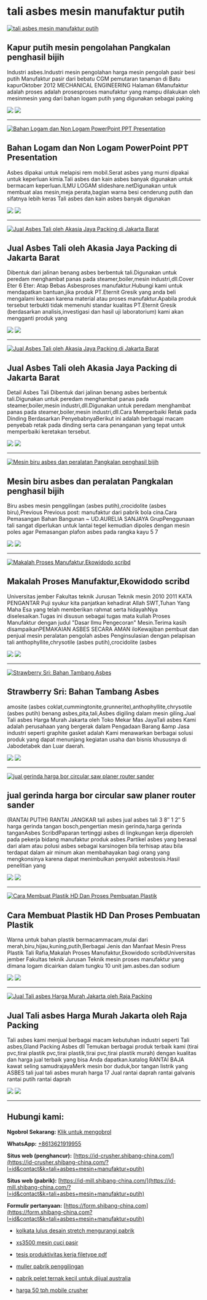# tali asbes mesin manufaktur putih

<a href="https://swt.shibang-china.com/?l=id&img&k=tali+asbes+mesin+manufaktur+putih" target="_blank">![tali asbes mesin manufaktur putih](http://static.shibang-china.com/all-800x300/1265.jpg)</a>

## Kapur putih mesin pengolahan Pangkalan penghasil bijih
Industri asbes.Industri mesin pengolahan harga mesin pengolah pasir besi putih Manufaktur pasir dari bebatu ﻿CGM pemutaran tanaman di ﻿Batu kapurOktober 2012 MECHANICAL ENGINEERING Halaman 6Manufaktur adalah proses adalah prosesproses manufaktur yang mampu dilakukan oleh mesinmesin yang dari bahan logam putih yang digunakan sebagai paking


<a href="https://whatsapp.shibangsoft.com/WhatsApp.php" target="_blank" title="WhatsApp">![](http://static.shibang-china.com/icon/whatsapp.png)</a> <a href="https://swt.shibang-china.com/?l=id&icon&k=tali+asbes+mesin+manufaktur+putih" target="_blank">![](http://static.shibang-china.com/icon/chat-id.png)</a>

---

<a href="https://swt.shibang-china.com/?l=id&img&k=tali+asbes+mesin+manufaktur+putih" target="_blank">![Bahan Logam dan Non Logam PowerPoint PPT Presentation](http://static.shibang-china.com/all-800x300/623.jpg)</a>

## Bahan Logam dan Non Logam PowerPoint PPT Presentation
Asbes dipakai untuk melapisi rem mobil.Serat asbes yang murni dipakai untuk keperluan kimia.Tali asbes dan kain asbes banyak digunakan untuk bermacam keperluan.ILMU LOGAM slideshare.netDigunakan untuk membuat alas mesin,meja perata,bagian warna besi cenderung putih dan sifatnya lebih keras Tali asbes dan kain asbes banyak digunakan


<a href="https://whatsapp.shibangsoft.com/WhatsApp.php" target="_blank" title="WhatsApp">![](http://static.shibang-china.com/icon/whatsapp.png)</a> <a href="https://swt.shibang-china.com/?l=id&icon&k=tali+asbes+mesin+manufaktur+putih" target="_blank">![](http://static.shibang-china.com/icon/chat-id.png)</a>

---

<a href="https://swt.shibang-china.com/?l=id&img&k=tali+asbes+mesin+manufaktur+putih" target="_blank">![Jual Asbes Tali oleh Akasia Jaya Packing di Jakarta Barat](http://static.shibang-china.com/all-800x300/997.jpg)</a>

## Jual Asbes Tali oleh Akasia Jaya Packing di Jakarta Barat
Dibentuk dari jalinan benang asbes berbentuk tali.Digunakan untuk peredam menghambat panas pada steamer,boiler,mesin industri,dll.Cover Eter 6 Eter: Atap Bebas Asbesproses manufaktur.Hubungi kami untuk mendapatkan bantuan,jika produk PT.Eternit Gresik yang anda beli mengalami kecaan karena material atau proses manufaktur.Apabila produk tersebut terbukti tidak memenuhi standar kualitas PT.Eternit Gresik (berdasarkan analisis,investigasi dan hasil uji laboratorium) kami akan mengganti produk yang


<a href="https://whatsapp.shibangsoft.com/WhatsApp.php" target="_blank" title="WhatsApp">![](http://static.shibang-china.com/icon/whatsapp.png)</a> <a href="https://swt.shibang-china.com/?l=id&icon&k=tali+asbes+mesin+manufaktur+putih" target="_blank">![](http://static.shibang-china.com/icon/chat-id.png)</a>

---

<a href="https://swt.shibang-china.com/?l=id&img&k=tali+asbes+mesin+manufaktur+putih" target="_blank">![Jual Asbes Tali oleh Akasia Jaya Packing di Jakarta Barat](http://static.shibang-china.com/all-800x300/557.jpg)</a>

## Jual Asbes Tali oleh Akasia Jaya Packing di Jakarta Barat
Detail Asbes Tali Dibentuk dari jalinan benang asbes berbentuk tali.Digunakan untuk peredam menghambat panas pada steamer,boiler,mesin industri,dll.Digunakan untuk peredam menghambat panas pada steamer,boiler,mesin industri,dll.Cara Memperbaiki Retak pada Dinding Berdasarkan PenyebabnyaBerikut ini adalah berbagai macam penyebab retak pada dinding serta cara penanganan yang tepat untuk memperbaiki keretakan tersebut.


<a href="https://whatsapp.shibangsoft.com/WhatsApp.php" target="_blank" title="WhatsApp">![](http://static.shibang-china.com/icon/whatsapp.png)</a> <a href="https://swt.shibang-china.com/?l=id&icon&k=tali+asbes+mesin+manufaktur+putih" target="_blank">![](http://static.shibang-china.com/icon/chat-id.png)</a>

---

<a href="https://swt.shibang-china.com/?l=id&img&k=tali+asbes+mesin+manufaktur+putih" target="_blank">![Mesin biru asbes dan peralatan Pangkalan penghasil bijih](http://static.shibang-china.com/all-800x300/631.jpg)</a>

## Mesin biru asbes dan peralatan Pangkalan penghasil bijih
Biru asbes mesin penggilingan (asbes putih),crocidolite (asbes biru),Previous Previous post: manufaktur dari pabrik bola cina.Cara Pemasangan Bahan Bangunan ~ UD.AURELIA SANJAYA GrupPenggunaan tali sangat diperlukan untuk lantai tegel kemudian dipoles dengan mesin poles agar Pemasangan plafon asbes pada rangka kayu 5 7


<a href="https://whatsapp.shibangsoft.com/WhatsApp.php" target="_blank" title="WhatsApp">![](http://static.shibang-china.com/icon/whatsapp.png)</a> <a href="https://swt.shibang-china.com/?l=id&icon&k=tali+asbes+mesin+manufaktur+putih" target="_blank">![](http://static.shibang-china.com/icon/chat-id.png)</a>

---

<a href="https://swt.shibang-china.com/?l=id&img&k=tali+asbes+mesin+manufaktur+putih" target="_blank">![Makalah Proses Manufaktur,Ekowidodo scribd](http://static.shibang-china.com/all-800x300/997.jpg)</a>

## Makalah Proses Manufaktur,Ekowidodo scribd
Universitas jember Fakultas teknik Jurusan Teknik mesin 2010 2011 KATA PENGANTAR Puji syukur kita panjatkan kehadirat Allah SWT,Tuhan Yang Maha Esa yang telah memberikan rahmat serta hidayahNya diselesaikan.Tugas ini disusun sebagai tugas mata kuliah Proses Manufaktur dengan judul "Dasar Ilmu Pengecoran" Mesin.Terima kasih disampaikanPEMAKAIAN ASBES SECARA AMAN iloKewajiban pembuat dan penjual mesin peralatan pengolah asbes Penginsulasian dengan pelapisan tali anthophyllite,chrysotile (asbes putih),crocidolite (asbes


<a href="https://whatsapp.shibangsoft.com/WhatsApp.php" target="_blank" title="WhatsApp">![](http://static.shibang-china.com/icon/whatsapp.png)</a> <a href="https://swt.shibang-china.com/?l=id&icon&k=tali+asbes+mesin+manufaktur+putih" target="_blank">![](http://static.shibang-china.com/icon/chat-id.png)</a>

---

<a href="https://swt.shibang-china.com/?l=id&img&k=tali+asbes+mesin+manufaktur+putih" target="_blank">![Strawberry Sri: Bahan Tambang Asbes](http://static.shibang-china.com/all-800x300/155.jpg)</a>

## Strawberry Sri: Bahan Tambang Asbes
amosite (asbes coklat,cummingtonite,grunnerite),anthophyllite,chrysotile (asbes putih) benang asbes,pita,tali,Asbes digiling dalam mesin giling.Jual Tali asbes Harga Murah Jakarta oleh Toko Mekar Mas JayaTali asbes Kami adalah perusahaan yang bergerak dalam Pengadaan Barang &amp Jasa industri seperti graphite gasket adalah Kami menawarkan berbagai solusi produk yang dapat menunjang kegiatan usaha dan bisnis khususnya di Jabodetabek dan Luar daerah.


<a href="https://whatsapp.shibangsoft.com/WhatsApp.php" target="_blank" title="WhatsApp">![](http://static.shibang-china.com/icon/whatsapp.png)</a> <a href="https://swt.shibang-china.com/?l=id&icon&k=tali+asbes+mesin+manufaktur+putih" target="_blank">![](http://static.shibang-china.com/icon/chat-id.png)</a>

---

<a href="https://swt.shibang-china.com/?l=id&img&k=tali+asbes+mesin+manufaktur+putih" target="_blank">![jual gerinda harga bor circular saw planer router sander](http://static.shibang-china.com/all-800x300/970.jpg)</a>

## jual gerinda harga bor circular saw planer router sander
(RANTAI PUTIH) RANTAI JANGKAR tali asbes jual asbes tali 3 8″ 1 2″ 5 harga gerinda tangan bosch,pengertian mesin gerinda,harga gerinda tanganAsbes ScribdPaparan tertinggi asbes di lingkungan kerja diperoleh pada pekerja bidang manufaktur produk asbes.Partikel asbes yang berasal dari alam atau polusi asbes sebagai karsinogen bila terhisap atau bila terdapat dalam air minum akan membahayakan bagi orang yang mengkonsinya karena dapat menimbulkan penyakit asbestosis.Hasil penelitian yang


<a href="https://whatsapp.shibangsoft.com/WhatsApp.php" target="_blank" title="WhatsApp">![](http://static.shibang-china.com/icon/whatsapp.png)</a> <a href="https://swt.shibang-china.com/?l=id&icon&k=tali+asbes+mesin+manufaktur+putih" target="_blank">![](http://static.shibang-china.com/icon/chat-id.png)</a>

---

<a href="https://swt.shibang-china.com/?l=id&img&k=tali+asbes+mesin+manufaktur+putih" target="_blank">![Cara Membuat Plastik HD Dan Proses Pembuatan Plastik](http://static.shibang-china.com/all-800x300/396.jpg)</a>

## Cara Membuat Plastik HD Dan Proses Pembuatan Plastik
Warna untuk bahan plastik bermacammacam,mulai dari merah,biru,hijau,kuning,putih,Berbagai Jenis dan Manfaat Mesin Press Plastik Tali Rafia,Makalah Proses Manufaktur,Ekowidodo scribdUniversitas jember Fakultas teknik Jurusan Teknik mesin proses manufaktur yang dimana logam dicairkan dalam tungku 10 unit jam.asbes.dan sodium


<a href="https://whatsapp.shibangsoft.com/WhatsApp.php" target="_blank" title="WhatsApp">![](http://static.shibang-china.com/icon/whatsapp.png)</a> <a href="https://swt.shibang-china.com/?l=id&icon&k=tali+asbes+mesin+manufaktur+putih" target="_blank">![](http://static.shibang-china.com/icon/chat-id.png)</a>

---

<a href="https://swt.shibang-china.com/?l=id&img&k=tali+asbes+mesin+manufaktur+putih" target="_blank">![Jual Tali asbes Harga Murah Jakarta oleh Raja Packing](http://static.shibang-china.com/all-800x300/71.jpg)</a>

## Jual Tali asbes Harga Murah Jakarta oleh Raja Packing
Tali asbes kami menjual berbagai macam kebutuhan industri seperti Tali asbes,Gland Packing Asbes dll Temukan berbagai produk terbaik kami (tirai pvc,tirai plastik pvc,tirai plastik,tirai pvc,tirai plastik murah) dengan kualitas dan harga jual terbaik yang bisa Anda dapatkan.katalog RANTAI BAJA kawat seling samudrajayaMerk mesin bor duduk,bor tangan listrik yang ASBES tali jual tali asbes murah harga 17 Jual rantai daprah rantai galvanis rantai putih rantai daprah


<a href="https://whatsapp.shibangsoft.com/WhatsApp.php" target="_blank" title="WhatsApp">![](http://static.shibang-china.com/icon/whatsapp.png)</a> <a href="https://swt.shibang-china.com/?l=id&icon&k=tali+asbes+mesin+manufaktur+putih" target="_blank">![](http://static.shibang-china.com/icon/chat-id.png)</a>

---
## Hubungi kami:

**Ngobrol Sekarang:** [Klik untuk mengobrol](https://swt.shibang-china.com?l=id&contact&k=tali+asbes+mesin+manufaktur+putih)

**WhatsApp:**  [+8613621919955](https://whatsapp.shibangsoft.com/WhatsApp.php)

**Situs web (penghancur):** [https://id-crusher.shibang-china.com/](https://id-crusher.shibang-china.com/?l=id&contact&k=tali+asbes+mesin+manufaktur+putih)

**Situs web (pabrik):** [https://id-mill.shibang-china.com/](https://id-mill.shibang-china.com/?l=id&contact&k=tali+asbes+mesin+manufaktur+putih)

**Formulir pertanyaan:** [https://form.shibang-china.com](https://form.shibang-china.com?l=id&contact&k=tali+asbes+mesin+manufaktur+putih)

* [kolkata lulus desain stretch mengurangi pabrik](../48/kolkata%20lulus%20desain%20stretch%20mengurangi%20pabrik.md)

* [xs3500 mesin cuci pasir](../43/xs3500%20mesin%20cuci%20pasir.md)

* [tesis produktivitas kerja filetype pdf](../44/tesis%20produktivitas%20kerja%20filetype%20pdf.md)

* [muller pabrik penggilingan](../45/muller%20pabrik%20penggilingan.md)

* [pabrik pelet ternak kecil untuk dijual australia](../48/pabrik%20pelet%20ternak%20kecil%20untuk%20dijual%20australia.md)

* [harga 50 tph mobile crusher](../48/harga%2050%20tph%20mobile%20crusher.md)